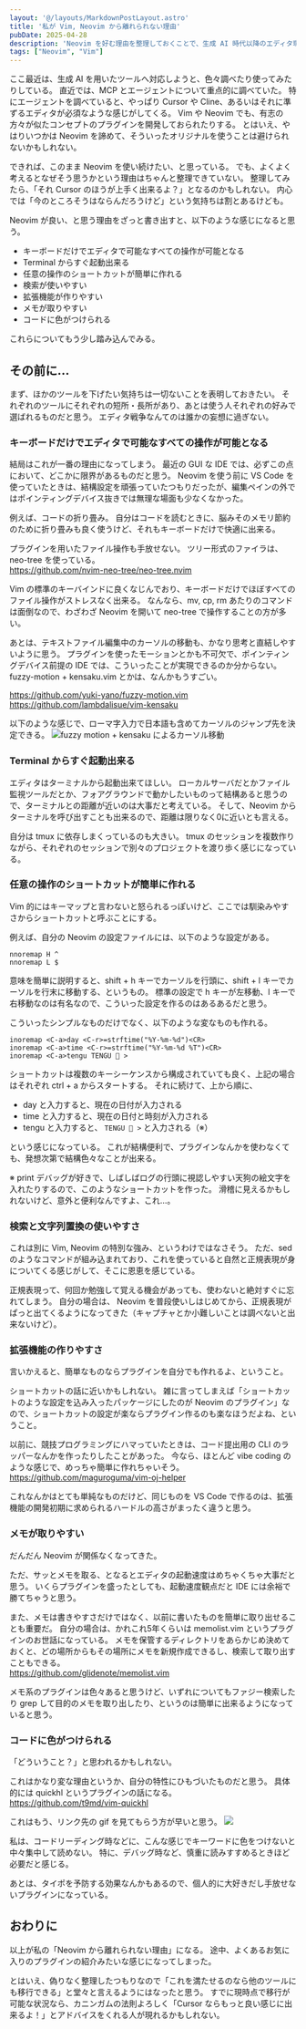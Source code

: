 ```yaml
---
layout: '@/layouts/MarkdownPostLayout.astro'
title: '私が Vim, Neovim から離れられない理由'
pubDate: 2025-04-28
description: 'Neovim を好む理由を整理しておくことで、生成 AI 時代以降のエディタ環境の趨勢に対応していきたい。'
tags: ["Neovim", "Vim"]
---
```

ここ最近は、生成 AI を用いたツールへ対応しようと、色々調べたり使ってみたりしている。
直近では、MCP とエージェントについて重点的に調べていた。
特にエージェントを調べていると、やっぱり Cursor や Cline、あるいはそれに準ずるエディタが必須なような感じがしてくる。
Vim や Neovim でも、有志の方々が似たコンセプトのプラグインを開発しておられたりする。
とはいえ、やはりいつかは Neovim を諦めて、そういったオリジナルを使うことは避けられないかもしれない。

できれば、このまま Neovim を使い続けたい、と思っている。
でも、よくよく考えるとなぜそう思うかという理由はちゃんと整理できていない。
整理してみたら、「それ Cursor のほうが上手く出来るよ？」となるのかもしれない。
内心では「今のところそうはならんだろうけど」という気持ちは割とあるけども。

Neovim が良い、と思う理由をざっと書き出すと、以下のような感じになると思う。

- キーボードだけでエディタで可能なすべての操作が可能となる
- Terminal からすぐ起動出来る
- 任意の操作のショートカットが簡単に作れる
- 検索が使いやすい
- 拡張機能が作りやすい
- メモが取りやすい
- コードに色がつけられる

これらについてもう少し踏み込んでみる。

## その前に…

まず、ほかのツールを下げたい気持ちは一切ないことを表明しておきたい。
それぞれのツールにそれぞれの短所・長所があり、あとは使う人それぞれの好みで選ばれるものだと思う。
エディタ戦争なんてのは誰かの妄想に過ぎない。

### キーボードだけでエディタで可能なすべての操作が可能となる

結局はこれが一番の理由になってしまう。
最近の GUI な IDE では、必ずこの点において、どこかに限界があるものだと思う。
Neovim を使う前に VS Code を使っていたときは、結構設定を頑張っていたつもりだったが、編集ペインの外ではポインティングデバイス抜きでは無理な場面も少なくなかった。

例えば、コードの折り畳み。
自分はコードを読むときに、脳みそのメモリ節約のために折り畳みも良く使うけど、それもキーボードだけで快適に出来る。

プラグインを用いたファイル操作も手放せない。
ツリー形式のファイラは、neo-tree を使っている。  
https://github.com/nvim-neo-tree/neo-tree.nvim

Vim の標準のキーバインドに良くなじんでおり、キーボードだけでほぼすべてのファイル操作がストレスなく出来る。
なんなら、mv, cp, rm あたりのコマンドは面倒なので、わざわざ Neovim を開いて neo-tree で操作することの方が多い。

あとは、テキストファイル編集中のカーソルの移動も、かなり思考と直結しやすいように思う。
プラグインを使ったモーションとかも不可欠で、ポインティングデバイス前提の IDE では、こういったことが実現できるのか分からない。
fuzzy-motion + kensaku.vim とかは、なんかもうすごい。

https://github.com/yuki-yano/fuzzy-motion.vim  
https://github.com/lambdalisue/vim-kensaku

以下のような感じで、ローマ字入力で日本語も含めてカーソルのジャンプ先を決定できる。
![fuzzy motion + kensaku によるカーソル移動](./2025-04-28-fuzzy-motion-and-kensaku-loop.gif)

### Terminal からすぐ起動出来る

エディタはターミナルから起動出来てほしい。
ローカルサーバだとかファイル監視ツールだとか、フォアグラウンドで動かしたいものって結構あると思うので、ターミナルとの距離が近いのは大事だと考えている。
そして、Neovim からターミナルを呼び出すことも出来るので、距離は限りなく0に近いとも言える。

自分は tmux に依存しまくっているのも大きい。
tmux のセッションを複数作りながら、それぞれのセッションで別々のプロジェクトを渡り歩く感じになっている。

### 任意の操作のショートカットが簡単に作れる

Vim 的にはキーマップと言わないと怒られるっぽいけど、ここでは馴染みやすさからショートカットと呼ぶことにする。

例えば、自分の Neovim の設定ファイルには、以下のような設定がある。

```vim
nnoremap H ^
nnoremap L $
```

意味を簡単に説明すると、shift + h キーでカーソルを行頭に、shift + l キーでカーソルを行末に移動する、というもの。
標準の設定で h キーが左移動、l キーで右移動なのは有名なので、こういった設定を作るのはあるあるだと思う。

こういったシンプルなものだけでなく、以下のような変なものも作れる。

```vim
inoremap <C-a>day <C-r>=strftime("%Y-%m-%d")<CR>
inoremap <C-a>time <C-r>=strftime("%Y-%m-%d %T")<CR>
inoremap <C-a>tengu TENGU 👺 >
```

ショートカットは複数のキーシーケンスから構成されていても良く、上記の場合はそれぞれ ctrl + a からスタートする。
それに続けて、上から順に、

- day と入力すると、現在の日付が入力される
- time と入力すると、現在の日付と時刻が入力される
- tengu と入力すると、 `TENGU 👺 >` と入力される（※）

という感じになっている。
これが結構便利で、プラグインなんかを使わなくても、発想次第で結構色々なことが出来る。

※ print デバッグが好きで、しばしばログの行頭に視認しやすい天狗の絵文字を入れたりするので、このようなショートカットを作った。
滑稽に見えるかもしれないけど、意外と便利なんですよ、これ…。

### 検索と文字列置換の使いやすさ

これは別に Vim, Neovim の特別な強み、というわけではなさそう。
ただ、sed のようなコマンドが組み込まれており、これを使っていると自然と正規表現が身についてくる感じがして、そこに恩恵を感じている。

正規表現って、何回か勉強して覚える機会があっても、使わないと絶対すぐに忘れてしまう。
自分の場合は、 Neovim を普段使いしはじめてから、正規表現がぱっと出てくるようになってきた（キャプチャとか小難しいことは調べないと出来ないけど）。

### 拡張機能の作りやすさ

言いかえると、簡単なものならプラグインを自分でも作れるよ、ということ。

ショートカットの話に近いかもしれない。
雑に言ってしまえば「ショートカットのような設定を込み入ったパッケージにしたのが Neovim のプラグイン」なので、ショートカットの設定が楽ならプラグイン作るのも楽なほうだよね、ということ。

以前に、競技プログラミングにハマっていたときは、コード提出用の CLI のラッパーなんかを作ったりしたことがあった。
今なら、ほとんど vibe coding のような感じで、めっちゃ簡単に作れちゃいそう。
https://github.com/maguroguma/vim-oj-helper

これなんかはとても単純なものだけど、同じものを VS Code で作るのは、拡張機能の開発初期に求められるハードルの高さがまったく違うと思う。

### メモが取りやすい

だんだん Neovim が関係なくなってきた。

ただ、サッとメモを取る、となるとエディタの起動速度はめちゃくちゃ大事だと思う。
いくらプラグインを盛ったとしても、起動速度観点だと IDE には余裕で勝てちゃうと思う。

また、メモは書きやすさだけではなく、以前に書いたものを簡単に取り出せることも重要だ。
自分の場合は、かれこれ5年くらいは memolist.vim というプラグインのお世話になっている。
メモを保管するディレクトリをあらかじめ決めておくと、どの場所からもその場所にメモを新規作成できるし、検索して取り出すこともできる。  
https://github.com/glidenote/memolist.vim

メモ系のプラグインは色々あると思うけど、いずれについてもファジー検索したり grep して目的のメモを取り出したり、というのは簡単に出来るようになっていると思う。

### コードに色がつけられる

「どういうこと？」と思われるかもしれない。

これはかなり変な理由というか、自分の特性にひもづいたものだと思う。
具体的には quickhl というプラグインの話になる。  
https://github.com/t9md/vim-quickhl

これはもう、リンク先の gif を見てもらう方が早いと思う。
![](https://raw.githubusercontent.com/t9md/t9md/dc52eaf0f8cb0984697f42c50be09174117b2ddb/img/quickhl_anime.gif)

私は、コードリーディング時などに、こんな感じでキーワードに色をつけないと中々集中して読めない。
特に、デバッグ時など、慎重に読みすすめるときほど必要だと感じる。

あとは、タイポを予防する効果なんかもあるので、個人的に大好きだし手放せないプラグインになっている。

## おわりに

以上が私の「Neovim から離れられない理由」になる。
途中、よくあるお気に入りのプラグインの紹介みたいな感じになってしまった。

とはいえ、偽りなく整理したつもりなので「これを満たせるのなら他のツールにも移行できる」と堂々と言えるようにはなったと思う。
すでに現時点で移行が可能な状況なら、カニンガムの法則よろしく「Cursor ならもっと良い感じに出来るよ！」とアドバイスをくれる人が現れるかもしれない。
